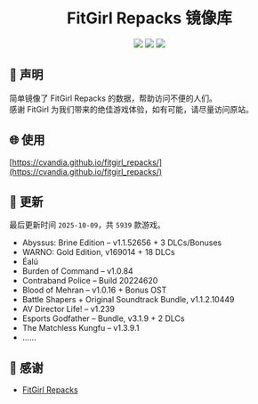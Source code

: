 ﻿<div align="center">

# FitGirl Repacks 镜像库

![](https://count.getloli.com/get/@fitgirl_repacks?theme=booru-lewd)
![](https://img.shields.io/badge/ci-passing-brightgreen.svg?logo=github) ![](https://img.shields.io/badge/license-MIT-brightgreen.svg)

</div>

## 📜 声明
简单镜像了 FitGirl Repacks 的数据，帮助访问不便的人们。  
感谢 FitGirl 为我们带来的绝佳游戏体验，如有可能，请尽量访问原站。

## 🌐 使用
[https://cvandia.github.io/fitgirl_repacks/](https://cvandia.github.io/fitgirl_repacks/)

## 🔄 更新
最后更新时间 `2025-10-09`，共 `5939` 款游戏。
- Abyssus: Brine Edition – v1.1.52656 + 3 DLCs/Bonuses
- WARNO: Gold Edition, v169014 + 18 DLCs
- Éalú
- Burden of Command – v1.0.84
- Contraband Police – Build 20224620
- Blood of Mehran – v1.0.16 + Bonus OST
- Battle Shapers + Original Soundtrack Bundle, v1.1.2.10449
- AV Director Life! – v1.239
- Esports Godfather – Bundle, v3.1.9 + 2 DLCs
- The Matchless Kungfu – v1.3.9.1
- ……

## 🙏 感谢
- [FitGirl Repacks](https://fitgirl-repacks.site/)
